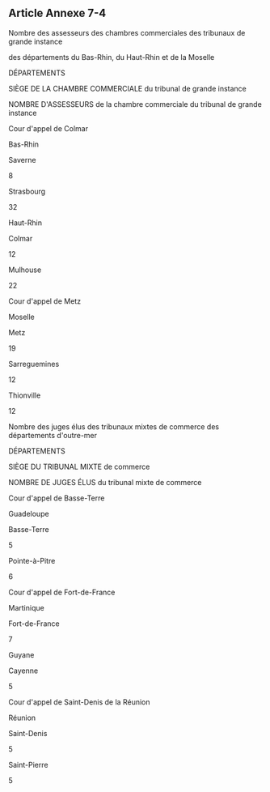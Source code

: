 Article Annexe 7-4
----
Nombre des assesseurs des chambres commerciales des tribunaux de grande instance

des départements du Bas-Rhin, du Haut-Rhin et de la Moselle


DÉPARTEMENTS

SIÈGE DE LA CHAMBRE COMMERCIALE du tribunal de grande instance

NOMBRE D'ASSESSEURS de la chambre commerciale du tribunal de grande instance

Cour d'appel de Colmar


Bas-Rhin

Saverne

8


Strasbourg

32


Haut-Rhin

Colmar

12


Mulhouse

22

Cour d'appel de Metz


Moselle

Metz

19


Sarreguemines

12


Thionville

12

Nombre des juges élus des tribunaux mixtes de commerce des départements
d'outre-mer


DÉPARTEMENTS

SIÈGE DU TRIBUNAL MIXTE de commerce

NOMBRE DE JUGES ÉLUS du tribunal mixte de commerce

Cour d'appel de Basse-Terre


Guadeloupe

Basse-Terre

5


Pointe-à-Pitre

6

Cour d'appel de Fort-de-France


Martinique

Fort-de-France

7


Guyane

Cayenne

5

Cour d'appel de Saint-Denis de la Réunion


Réunion

Saint-Denis

5


Saint-Pierre

5
